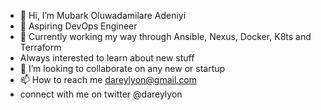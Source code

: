 - 👋 Hi, I’m Mubark Oluwadamilare Adeniyi
- 👀 Aspiring DevOps Engineer 
- 🌱 Currently working my way through Ansible, Nexus, Docker, K8ts and Terraform
- Always interested to learn about new stuff
- 💞️ I’m looking to collaborate on any new or startup 
- 📫 How to reach me dareylyon@gmail.com
- connect with me on twitter @dareylyon

<!---
dareylyon/dareylyon is a ✨ special ✨ repository because its `README.md` (this file) appears on your GitHub profile.
You can click the Preview link to take a look at your changes.
--->

